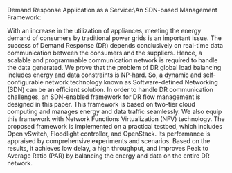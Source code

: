Demand Response Application as a Service:\\An SDN-based Management Framework:

With an increase in the utilization of appliances, meeting the energy demand of consumers by traditional power grids is an important issue. The success of Demand Response (DR) depends conclusively on real-time data communication between the consumers and the suppliers. Hence, a scalable and programmable communication network is required to handle the data generated. We prove that the problem of DR global load balancing includes energy and data constraints is NP-hard. So, a dynamic and self-configurable network technology known as Software-defined Networking (SDN) can be an efficient solution. In order to handle DR communication challenges, an SDN-enabled framework for DR flow management is designed in this paper. This framework is based on two-tier cloud computing and manages energy and data traffic seamlessly. We also equip this framework with Network Functions Virtualization (NFV) technology. The proposed framework is implemented on a practical testbed, which includes Open vSwitch, Floodlight controller, and OpenStack. Its performance is appraised by comprehensive experiments and scenarios. Based on the results, it achieves low delay, a high throughput, and improves Peak to Average Ratio (PAR) by balancing the energy and data on the entire DR network.

